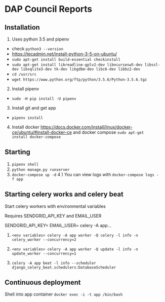 # DAP Council Reports



## Installation

1) Uses python 3.5 and pipenv
 - check `python3 --version`
 - https://tecadmin.net/install-python-3-5-on-ubuntu/
 - `sudo apt-get install build-essential checkinstall`
 - `sudo apt-get install libreadline-gplv2-dev libncursesw5-dev libssl-dev libsqlite3-dev tk-dev libgdbm-dev libc6-dev libbz2-dev`
 - `cd /usr/src`
 - `wget https://www.python.org/ftp/python/3.5.6/Python-3.5.6.tgz`

2) Install pipenv
 - `sudo -H pip install -U pipenv`
3) Install git and get app
 - `pipenv install`
4) Install docker https://docs.docker.com/install/linux/docker-ce/ubuntu/#install-docker-ce and docker compose `sudo apt-get install docker-compose`


## Starting

1) `pipenv shell`
2) `python manage.py runserver`
3) `docker-compose up -d`
4 ) You can view logs with `docker-compose logs -f app`


## Starting celery works and celery beat

Start celery workers with environmental variables

Requires SENDGRID_API_KEY and EMAIL_USER

SENDGRID_API_KEY=<variable> EMAIL_USER=<variable> celery -A app...


1) `<env variables> celery -A app worker -Q celery -l info -n celery_worker --concurrency=2`

2) `<env variables> celery -A app worker -Q update -l info -n update_worker --concurrency=1`

3) `celery -A app beat -l info --scheduler django_celery_beat.schedulers:DatabaseScheduler`


## Continuous deployment

Shell into app container `docker exec -i -t app /bin/bash`
<!-- Make sure entrypoint is executable `chmod +x /var/www/anhd-council-backend/docker-entrypoint.sh` -->
